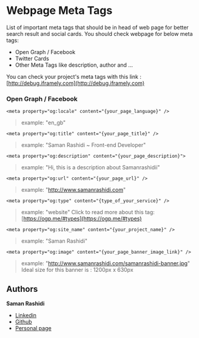 # Webpage Meta Tags

List of important meta tags that should be in head of web page for better search result and social cards.
You should check webpage for below meta tags:

- Open Graph / Facebook
- Twitter Cards
- Other Meta Tags like description, author and ...

You can check your project's meta tags with this link : [http://debug.iframely.com](http://debug.iframely.com)

### Open Graph / Facebook

```
<meta property="og:locale" content="{your_page_language}" />
```
> example: "en_gb"

```
<meta property="og:title" content="{your_page_title}" />
```
> example: "Saman Rashidi ~ Front-end Developer"

```
<meta property="og:description" content="{your_page_description}">
```
> example: "Hi, this is a description about Samanrashidii"

```
<meta property="og:url" content="{your_page_url}" />
```
> example: "http://www.samanrashidi.com"

```
<meta property="og:type" content="{type_of_your_service}" />
```
> example: "website"
Click to read more about this tag: [https://ogp.me/#types](https://ogp.me/#types)

```
<meta property="og:site_name" content="{your_project_name}" />
```
> example: "Saman Rashidi"

```
<meta property="og:image" content="{your_page_banner_image_link}" />
```
> example: "http://www.samanrashidi.com/samanrashidi-banner.jpg"
Ideal size for this banner is : 1200px x 630px




## Authors

**Saman Rashidi**

- [Linkedin](https://www.linkedin.com/in/samanrashidii)
- [Github](https://github.com/samanrashidii)
- [Personal page](http://samanrashidi.com)
